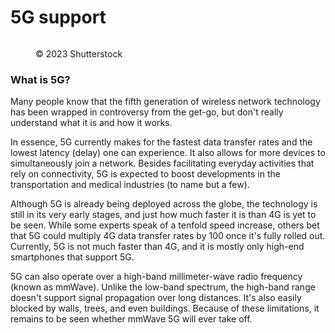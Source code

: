 # 5G support

<figure><img src="https://images.versus.io/property/5gsupport-1598412375864.variety.jpg" alt=""><figcaption><p>© 2023 Shutterstock</p></figcaption></figure>

### What is 5G?

Many people know that the fifth generation of wireless network technology has been wrapped in controversy from the get-go, but don't really understand what it is and how it works.

In essence, 5G currently makes for the fastest data transfer rates and the lowest latency (delay) one can experience. It also allows for more devices to simultaneously join a network. Besides facilitating everyday activities that rely on connectivity, 5G is expected to boost developments in the transportation and medical industries (to name but a few).

Although 5G is already being deployed across the globe, the technology is still in its very early stages, and just how much faster it is than 4G is yet to be seen. While some experts speak of a tenfold speed increase, others bet that 5G could multiply 4G data transfer rates by 100 once it's fully rolled out. Currently, 5G is not much faster than 4G, and it is mostly only high-end smartphones that support 5G.

5G can also operate over a high-band millimeter-wave radio frequency (known as mmWave). Unlike the low-band spectrum, the high-band range doesn't support signal propagation over long distances. It's also easily blocked by walls, trees, and even buildings. Because of these limitations, it remains to be seen whether mmWave 5G will ever take off.
